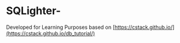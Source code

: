 # SQLighter-
Developed for Learning Purposes based on [https://cstack.github.io/](https://cstack.github.io/db_tutorial/)
